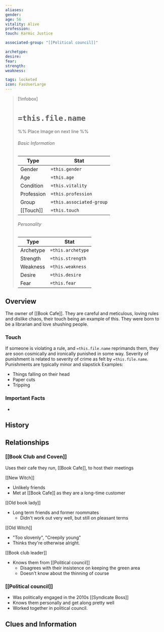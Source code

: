 ```yaml
---
aliases: 
gender: 
age: 56
vitality: Alive
profession: 
touch: Karmic Justice

associated-group: "[[Political council]]"

archetype:
desire:
fear:
strength:
weakness:

tags: locketed
icon: FasUserLarge
---
```


> [!infobox]
> # `=this.file.name`
> %% Place Image on next line %%
> ###### Basic Information
> Type |  Stat |
> ---|---|
> Gender | `=this.gender` |
> Age | `=this.age` |
> Condition | `=this.vitality` |
> Profession | `=this.profession` |
> Group | `=this.associated-group` |
> [[Touch]] | `=this.touch` |
> ###### Personality
> Type |  Stat |
> ---|---|
> Archetype | `=this.archetype` |
> Strength | `=this.strength` |
> Weakness | `=this.weakness` |
> Desire | `=this.desire` |
> Fear | `=this.fear` |
## Overview
The owner of [[Book Cafe]]. They are careful and meticulous, loving rules and dislike chaos, their touch being an example of this. They were born to be a librarian and love shushing people. 
### Touch
If someone is violating a rule, and `=this.file.name` reprimands them, they are soon cosmically and ironically punished in some way. Severity of punishment is related to severity of crime as felt by `=this.file.name`. Punishments are typically minor and slapstick
Examples:
- Things falling on their head
- Paper cuts
- Tripping 

### Important Facts
- 

## History

## Relationships
### [[Book Club and Coven]]
Uses their cafe they run, [[Book Cafe]], to host their meetings

[[New Witch]]
- Unlikely friends
- Met at [[Book Cafe]] as they are a long-time customer

[[Old book lady]]
- Long term friends and former roommates 
	- Didn't work out very well, but still on pleasant terms

[[Old Witch]]
- "Too slovenly", "Creepily young"
- Thinks they're otherwise alright.

[[Book club leader]]
- Knows them from [[Political council]]
	- Disagrees with their insistence on keeping the green area
	- Doesn't know about the thinning of course

### [[Political council]]
- Was politically engaged in the 2010s
[[Syndicate Boss]]
- Knows them personally and get along pretty well
- Worked together in political council. 

## Clues and Information
